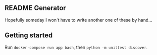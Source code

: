 README Generator
----------------

Hopefully someday I won't have to write another one of these by hand...


## Getting started
Run `docker-compose run app bash`, then `python -m unittest discover`.
